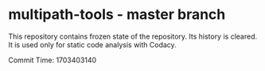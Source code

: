 # multipath-tools - master branch

This repository contains frozen state of the repository.
Its history is cleared. It is used only for static code
analysis with Codacy.

Commit Time: 1703403140